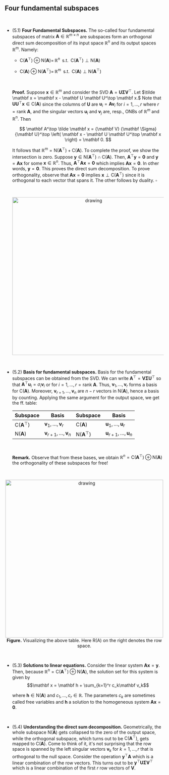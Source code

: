 ## Four fundamental subspaces

<br>

* (5.1) **Four Fundamental Subspaces.** The so-called four fundamental subspaces of matrix $\mathbf A \in \mathbb R^{m \times n}$ are subspaces form an orthogonal direct sum decomposition of its input space $\mathbb R^n$ and its output spaces $\mathbb R^m.$ Namely:

  * $\mathsf{C}(\mathbf A^\top) \oplus \mathsf{N}(\mathbf A) =\, \mathbb R^n \;\; \text{s.t.} \;\; \mathsf{C}(\mathbf A^\top) \perp \mathsf{N}(\mathbf A)$

  * $\mathsf{C}(\mathbf A) \oplus \mathsf{N}(\mathbf A^\top) =\, \mathbb R^m \;\; \text{s.t.} \;\; \mathsf{C}(\mathbf A) \perp \mathsf{N}(\mathbf A^\top)$ 
  
  <br>

  **Proof.** Suppose $\mathbf x \in \mathbb R^m$ and consider the SVD $\mathbf A = \mathbf U \mathbf \Sigma \mathbf V^\top.$ Let $\tilde \mathbf x = \mathbf x - \mathbf U \mathbf U^\top \mathbf x.$ Note that $\mathbf U\mathbf U^\top \mathbf x \in \mathsf{C}(\mathbf A)$ since the columns of $\mathbf U$ are $\mathbf u_i = \mathbf A \mathbf v_i$ for $i = 1, \ldots, r$ where $r = \text{rank }\mathbf A,$ and the singular vectors $\mathbf u_i$ and $\mathbf v_j$ are, resp., ONBs of $\mathbb R^m$ and $\mathbb R^n.$ Then

  $$
  \mathbf A^\top \tilde \mathbf x = {\mathbf V} {\mathbf \Sigma} {\mathbf U}^\top \left( \mathbf x - \mathbf U \mathbf U^\top \mathbf x \right) = \mathbf 0.
  $$

  It follows that $\mathbb R^m = \mathsf{N}(\mathbf A^\top) + \mathsf{C}(\mathbf A).$ To complete the proof, we show the intersection is zero. Suppose $\mathbf y \in  {\mathsf{N}(\mathbf A^\top)} \cap {\mathsf{C}(\mathbf A)}.$ Then, $\mathbf A^\top\mathbf y = \mathbf 0$ and $\mathbf y = \mathbf A \mathbf x$ for some $\mathbf x \in \mathbb R^n.$ Thus, $\mathbf A^\top \mathbf A \mathbf x = \mathbf 0$ which implies $\mathbf A \mathbf x = \mathbf 0.$ In other words, $\mathbf y = \mathbf 0.$ This proves the direct sum decomposition. To prove orthogonality, observe that $\mathbf A \mathbf x = \mathbf 0$ implies $\mathbf x \perp \mathsf{C}(\mathbf A^\top)$ since it is orthogonal to each vector that spans it. The other follows  by duality. $\square$ 
  
  <br>

    <p align="center">
    <img src="img/6_fourfundamental.png" alt="drawing" width="500"/>
    </p>

<br>

* (5.2) **Basis for fundamental subspaces.** 
  Basis for the fundamental subspaces can be obtained from the SVD. We can write $\mathbf A^\top = \mathbf V\mathbf \Sigma \mathbf U^\top$ so that $\mathbf A^\top \mathbf u_i = \sigma_i \mathbf v_i$ or for $i = 1, \ldots, r = \text{rank }\mathbf A.$ Thus, $\mathbf v_1, \ldots, \mathbf v_r$ forms a basis for $\mathsf{C}(\mathbf A).$ Moreover, $\mathbf v_{r+1}, \ldots, \mathbf v_{n}$ are $n - r$ vectors in $\mathsf{N}(\mathbf A),$ hence a basis by counting. Applying the same argument for the output space, we get the ff. table: 

  <center>

  Subspace | Basis | Subspace | Basis
  ------ | ------ | ------ | ------
  $\mathsf{C}(\mathbf A^\top)$ | $\mathbf v_1, \ldots, \mathbf v_r$ | $\mathsf{C}(\mathbf A)$ | $\mathbf u_1, \ldots, \mathbf u_r$
  $\mathsf{N}(\mathbf A)$ | $\mathbf v_{r+1}, \ldots, \mathbf v_n$ | $\mathsf{N}(\mathbf A^\top)$ | $\mathbf u_{r+1}, \ldots, \mathbf u_n$ 

  </center>

  <br>
    
  **Remark.** Observe that from these bases, we obtain $\mathbb R^n = \mathsf{C}(\mathbf A^\top) \oplus \mathsf{N}(\mathbf A)$ the orthogonality of these subspaces for free! 

<br>

<p align="center">
    <img src="img/6_four_subspace_svd.png" alt="drawing" width="500"/> <br>
    <b>Figure.</b> Visualizing the above table. Here R(A) on the right denotes the row space. 
</p>

<br>

* (5.3) **Solutions to linear equations.** Consider the linear system $\mathbf A \mathbf x = \mathbf y.$ Then, because $\mathbb R^n = \mathsf{C}(\mathbf A^\top) \oplus \mathsf{N}(\mathbf A)$, the solution set for this system is given by
  $$\mathbf x = \mathbf h + \sum_{k=1}^r c_k\mathbf v_k$$

  where $\mathbf h \in \mathsf{N}(\mathbf A)$ and $c_1, \ldots, c_r \in \mathbb R.$ The parameters $c_k$ are sometimes called free variables and $\mathbf h$ a solution to the homogeneous system $\mathbf A \mathbf x = \mathbf 0.$ 

<br>

* (5.4) **Understanding the direct sum decomposition.** 
  Geometrically, the whole subspace $\mathsf{N}(\mathbf A)$ gets collapsed to the zero of the output space, while the orthogonal subspace, which turns out to be $\mathsf{C}(\mathbf A^\top)$, gets mapped to $\mathsf{C}(\mathbf A).$ Come to think of it, it's not surprising that the row space is spanned by the left singular vectors $\mathbf v_k$ for $k = 1, \ldots, r$ that is orthogonal to the null space. Consider the operation $\mathbf y^\top \mathbf A$ which is a linear combination of the row vectors. This turns out to be $\mathbf y^\top \mathbf U \mathbf \Sigma \mathbf V^\top$ which is a linear combination of the first $r$ row vectors of $\mathbf V.$

<br>